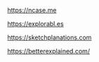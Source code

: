 ---
---


<https://ncase.me> 

<https://explorabl.es>

<https://sketchplanations.com> 

<https://betterexplained.com/>